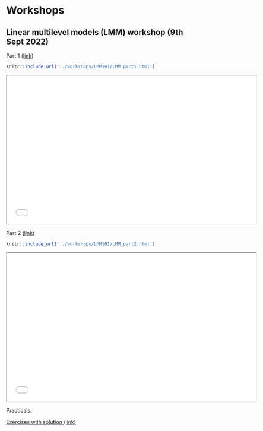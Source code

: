 # Workshops

## Linear multilevel models (LMM) workshop (9th Sept 2022)


Part 1 ([link]('../workshops/LMM101/LMM_part1.html'))

```r
knitr::include_url('../workshops/LMM101/LMM_part1.html')
```

<iframe src="../workshops/LMM101/LMM_part1.html" width="672" height="400px" data-external="1"></iframe>

Part 2 ([link]('../workshops/LMM101/LMM_part2.html'))


```r
knitr::include_url('../workshops/LMM101/LMM_part2.html')
```

<iframe src="../workshops/LMM101/LMM_part2.html" width="672" height="400px" data-external="1"></iframe>

Practicals:

[Exercises with solution (link)](../workshops/LMM101/exercises/exercises_questions.html)
